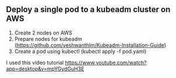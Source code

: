 ## Deploy a single pod to a kubeadm cluster on AWS

1. Create 2 nodes on AWS
2. Prepare nodes for kubeadm (https://github.com/yeshwanthlm/Kubeadm-Installation-Guide)
3. Create a pod using kubectl (kubectl apply -f pod.yaml)

I used this video tutorial
https://www.youtube.com/watch?app=desktop&v=mpYGydGuH3E